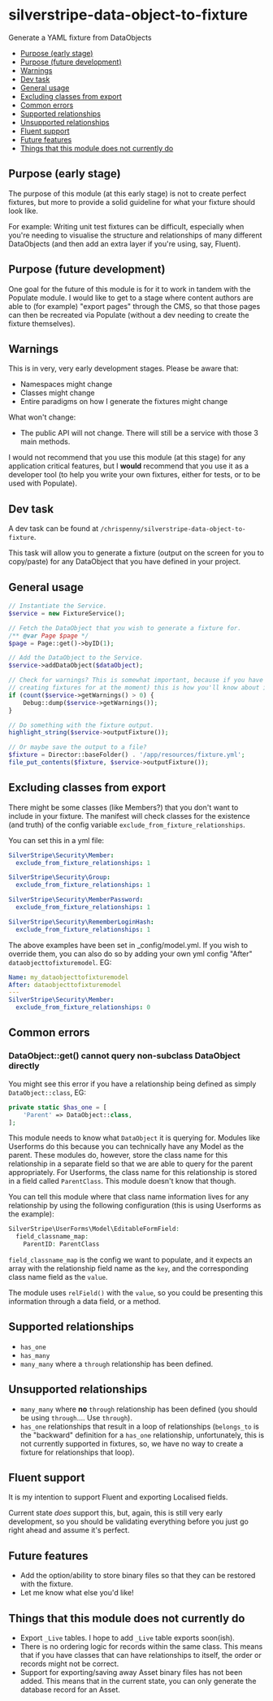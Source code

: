 # silverstripe-data-object-to-fixture

Generate a YAML fixture from DataObjects

- [Purpose (early stage)](#purpose-(early-stage))
- [Purpose (future development)](#purpose-(future-development))
- [Warnings](#warnings)
- [Dev task](#dev-task)
- [General usage](#general-usage)
- [Excluding classes from export](#excluding-classes-from-export)
- [Common errors](#common-errors)
- [Supported relationships](#supported-relationships)
- [Unsupported relationships](#unsupported-relationships)
- [Fluent support](#fluent-support)
- [Future features](#future-features)
- [Things that this module does not currently do](#things-that-this-module-does-not-currently-do)

## Purpose (early stage)

The purpose of this module (at this early stage) is not to create perfect fixtures, but more to provide a solid
guideline for what your fixture should look like.

For example:
Writing unit test fixtures can be difficult, especially when you're needing to visualise the structure and relationships
of many different DataObjects (and then add an extra layer if you're using, say, Fluent).

## Purpose (future development)

One goal for the future of this module is for it to work in tandem with the Populate module. I would like to get to a
stage where content authors are able to (for example) "export pages" through the CMS, so that those pages can then be
recreated via Populate (without a dev needing to create the fixture themselves).

## Warnings

This is in very, very early development stages. Please be aware that:

- Namespaces might change
- Classes might change
- Entire paradigms on how I generate the fixtures might change

What won't change:

- The public API will not change. There will still be a service with those 3 main methods.

I would not recommend that you use this module (at this stage) for any application critical features, but I **would**
recommend that you use it as a developer tool (to help you write your own fixtures, either for tests, or to be used
with Populate).

## Dev task

A dev task can be found at `/chrispenny/silverstripe-data-object-to-fixture`.

This task will allow you to generate a fixture (output on the screen for you to copy/paste) for any DataObject that
you have defined in your project.

## General usage

```php
// Instantiate the Service.
$service = new FixtureService();

// Fetch the DataObject that you wish to generate a fixture for.
/** @var Page $page */
$page = Page::get()->byID(1);

// Add the DataObject to the Service.
$service->addDataObject($dataObject);

// Check for warnings? This is somewhat important, because if you have looping relationships (which we have no way of
// creating fixtures for at the moment) this is how you'll know about it.
if (count($service->getWarnings() > 0) {
    Debug::dump($service->getWarnings());
}

// Do something with the fixture output.
highlight_string($service->outputFixture());

// Or maybe save the output to a file?
$fixture = Director::baseFolder() . '/app/resources/fixture.yml';
file_put_contents($fixture, $service->outputFixture());
```

## Excluding classes from export

There might be some classes (like Members?) that you don't want to include in your fixture. The manifest will check
classes for the existence (and truth) of the config variable `exclude_from_fixture_relationships`.

You can set this in a yml file:
```yaml
SilverStripe\Security\Member:
  exclude_from_fixture_relationships: 1

SilverStripe\Security\Group:
  exclude_from_fixture_relationships: 1

SilverStripe\Security\MemberPassword:
  exclude_from_fixture_relationships: 1

SilverStripe\Security\RememberLoginHash:
  exclude_from_fixture_relationships: 1
```

The above examples have been set in _config/model.yml. If you wish to override them, you can also do so by adding your
own yml config "After" `dataobjecttofixturemodel`. EG:

```yaml
Name: my_dataobjecttofixturemodel
After: dataobjecttofixturemodel
---
SilverStripe\Security\Member:
  exclude_from_fixture_relationships: 0
```

## Common errors

### DataObject::get() cannot query non-subclass DataObject directly

You might see this error if you have a relationship being defined as simply `DataObject::class`, EG:

```php
private static $has_one = [
    'Parent' => DataObject::class,
];
```

This module needs to know what `DataObject` it is querying for. Modules like Userforms do this because you can
technically have any Model as the parent. These modules do, however, store the class name for this relationship in
a separate field so that we are able to query for the parent appropriately. For Userforms, the class name for this
relationship is stored in a field called `ParentClass`. This module doesn't know that though.

You can tell this module where that class name information lives for any relationship by using the following
configuration (this is using Userforms as the example):

```php
SilverStripe\UserForms\Model\EditableFormField:
  field_classname_map:
    ParentID: ParentClass
```

`field_classname_map` is the config we want to populate, and it expects an array with the relationship field name as the
`key`, and the corresponding class name field as the `value`.

The module uses `relField()` with the `value`, so you could be presenting this information through a data field, or a
method.

## Supported relationships

- `has_one`
- `has_many`
- `many_many` where a `through` relationship has been defined.

## Unsupported relationships

- `many_many` where **no** `through` relationship has been defined (you should be using `through`.... Use `through`).
- `has_one` relationships that result in a loop of relationships (`belongs_to` is the "backward" definition for a
`has_one` relationship, unfortunately, this is not currently supported in fixtures, so, we have no way to create a
fixture for relationships that loop).

## Fluent support

It is my intention to support Fluent and exporting Localised fields.

Current state *does* support this, but, again, this is still very early development, so you should be validating
everything before you just go right ahead and assume it's perfect.

## Future features

- Add the option/ability to store binary files so that they can be restored with the fixture.
- Let me know what else you'd like!

## Things that this module does not currently do

- Export `_Live` tables. I hope to add `_Live` table exports soon(ish).
- There is no ordering logic for records within the same class. This means that if you have classes that can have
relationships to itself, the order or records might not be correct.
- Support for exporting/saving away Asset binary files has not been added. This means that in the current state, you can
only generate the database record for an Asset.
